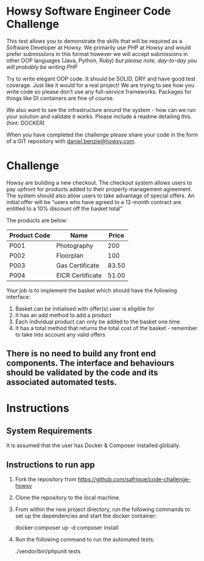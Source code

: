 # Howsy Software Engineer Code Challenge

This test allows you to demonstrate the skills that will be required as a Software Developer at Howsy. We primarily use PHP at Howsy and would prefer submissions in this format however we will accept submissions in other OOP languages (Java, Python, Ruby) *but please note, day-to-day you will probably be writing PHP*

Try to write elegant OOP code. It should be SOLID, DRY and have good test coverage. Just like it would for a real project! We are trying to see how you write code so please don’t use any full-service frameworks. Packages for things like DI containers are fine of course.

We also want to see the infrastructure around the system - how can we run your solution and validate it works. Please include a readme detailing this. (hint: DOCKER)

When you have completed the challenge please share your code in the form of a GIT repository with daniel.benzie@howsy.com.

# Challenge 

Howsy are building a new checkout. The checkout system allows users to pay upfront for products added to their property management agreement. The system should also allow users to take advantage of special offers. An initial offer will be “users who have agreed to a 12-month contract are entitled to a 10% discount off the basket total”

The products are below:

| Product Code | Name             | Price |
|--------------|------------------|-------|
| P001         | Photography      | 200   |
| P002         | Floorplan        | 100   |
| P003         | Gas Certificate  | 83.50 |
| P004         | EICR Certificate | 51.00 |

Your job is to implement the basket which should have the following interface:

1. Basket can be initialised with offer(s) user is eligible for
2. It has an add method to add a product
3. Each individual product can only be added to the basket one time
4. It has a total method that returns the total cost of the basket - remember to take into account any valid offers

## There is no need to build any front end components. The interface and behaviours should be validated by the code and its associated automated tests.

# Instructions

## System Requirements

It is assumed that the user has Docker & Composer installed globally.

## Instructions to run app

1. Fork the repository from https://github.com/safrique/code-challenge-howsy
2. Clone the repository to the local machine.
3. From within the new project directory, run the following commands to set up the dependencies and start the docker 
   container:


    docker-composer up -d
    composer install
3. Run the following command to run the automated tests:


    ./vendor/bin/phpunit tests